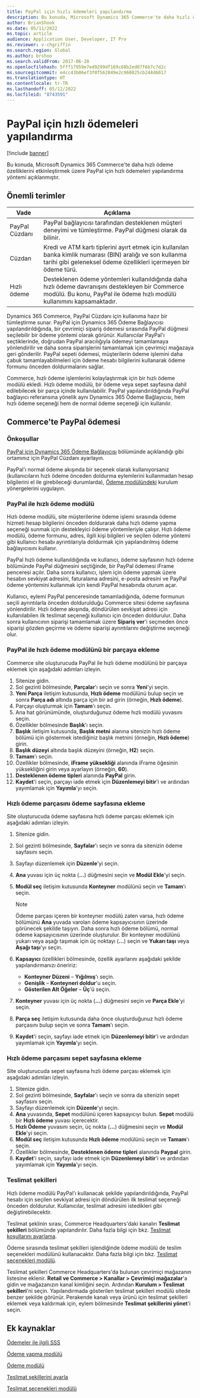 ```yaml
---
title: PayPal için hızlı ödemeleri yapılandırma
description: Bu konuda, Microsoft Dynamics 365 Commerce'te daha hızlı ödeme özelliklerini etkinleştirmek üzere PayPal için hızlı ödemeleri yapılandırma yöntemi açıklanmıştır.
author: BrianShook
ms.date: 05/11/2022
ms.topic: article
audience: Application User, Developer, IT Pro
ms.reviewer: v-chgriffin
ms.search.region: Global
ms.author: brshoo
ms.search.validFrom: 2017-06-20
ms.openlocfilehash: 5fff17959e7ed9299df169c68b2ed07f6b7c7d2c
ms.sourcegitcommit: e4cc43b06ef3f0f562849e2c960025cb244d6017
ms.translationtype: HT
ms.contentlocale: tr-TR
ms.lasthandoff: 05/12/2022
ms.locfileid: "8743591"
---
```

# <a name="configure-express-payments-for-paypal"></a>PayPal için hızlı ödemeleri yapılandırma

[!include [banner](../includes/banner.md)]

Bu konuda, Microsoft Dynamics 365 Commerce'te daha hızlı ödeme özelliklerini etkinleştirmek üzere PayPal için hızlı ödemeleri yapılandırma yöntemi açıklanmıştır.

## <a name="key-terms"></a>Önemli terimler

| Vade | Açıklama |
|---|---|
| PayPal Cüzdanı | PayPal bağlayıcısı tarafından desteklenen müşteri deneyimi ve tümleştirme. PayPal düğmesi olarak da bilinir. |
| Cüzdan | Kredi ve ATM kartı tiplerini ayırt etmek için kullanılan banka kimlik numarası (BIN) aralığı ve son kullanma tarihi gibi geleneksel ödeme özellikleri içermeyen bir ödeme türü. |
| Hızlı ödeme | Desteklenen ödeme yöntemleri kullanıldığında daha hızlı ödeme davranışını destekleyen bir Commerce modülü. Bu konu, PayPal ile ödeme hızlı modülü kullanımını kapsamaktadır. |

Dynamics 365 Commerce, PayPal Cüzdanı için kullanıma hazır bir tümleştirme sunar. PayPal için Dynamics 365 Ödeme Bağlayıcısı yapılandırıldığında, bir çevrimiçi sipariş ödemesi sırasında PayPal düğmesi seçilebilir bir ödeme yöntemi olarak görünür. Kullanıcılar PayPal'ı seçtiklerinde, doğrudan PayPal aracılığıyla ödemeyi tamamlamaya yönlendirilir ve daha sonra siparişlerini tamamlamak için çevrimiçi mağazaya geri gönderilir. PayPal sepeti ödemesi, müşterilerin ödeme işlemini daha çabuk tamamlayabilmeleri için ödeme hesabı bilgilerini kullanarak ödeme formunu önceden doldurmalarını sağlar.

Commerce, hızlı ödeme işlemlerini kolaylaştırmak için bir hızlı ödeme modülü ekledi. Hızlı ödeme modülü, bir ödeme veya sepet sayfasına dahil edilebilecek bir parça içinde kullanılabilir. PayPal yapılandırıldığında PayPal bağlayıcı referansına yönelik aynı Dynamics 365 Ödeme Bağlayıcısı, hem hızlı ödeme seçeneği hem de normal ödeme seçeneği için kullanılır.

## <a name="paypal-checkout-in-commerce"></a>Commerce'te PayPal ödemesi

### <a name="prerequisites"></a>Önkoşullar

[PayPal için Dynamics 365 Ödeme Bağlayıcısı](../paypal.md) bölümünde açıklandığı gibi ortamınız için PayPal Cüzdanı ayarlayın.

PayPal'ı normal ödeme akışında bir seçenek olarak kullanıyorsanız (kullanıcıların hızlı ödeme önceden doldurma eylemlerini kullanmadan hesap bilgilerini el ile girebileceği durumlarda), [Ödeme modülündeki](../payment-module.md) kurulum yönergelerini uygulayın.

### <a name="payment-express-module-with-paypal"></a>PayPal ile hızlı ödeme modülü

Hızlı ödeme modülü, site müşterilerine ödeme işlemi sırasında ödeme hizmeti hesap bilgilerini önceden doldurarak daha hızlı ödeme yapma seçeneği sunmak için destekleyici ödeme yöntemleriyle çalışır. Hızlı ödeme modülü, ödeme formunu, adres, ilgili kişi bilgileri ve seçilen ödeme yöntemi gibi kullanıcı hesabı ayrıntılarıyla doldurmak için yapılandırılmış ödeme bağlayıcısını kullanır.

PayPal hızlı ödeme kullanıldığında ve kullanıcı, ödeme sayfasının hızlı ödeme bölümünde PayPal düğmesini seçtiğinde, bir PayPal ödemesi iFrame penceresi açılır. Daha sonra kullanıcı, işlem için ödeme yapmak üzere hesabın sevkiyat adresini, faturalama adresini, e-posta adresini ve PayPal ödeme yöntemini kullanmak için kendi PayPal hesabında oturum açar.

Kullanıcı, eylemi PayPal penceresinde tamamladığında, ödeme formunun seçili ayrıntılarla önceden doldurulduğu Commerce sitesi ödeme sayfasına yönlendirilir. Hızlı ödeme akışında, döndürülen sevkiyat adresi için kullanılabilen ilk teslimat seçeneği kullanıcı için önceden doldurulur. Daha sonra kullanıcının siparişi tamamlamak üzere **Sipariş ver**'i seçmeden önce siparişi gözden geçirme ve ödeme siparişi ayrıntılarını değiştirme seçeneği olur.

### <a name="add-the-payment-express-module-with-paypal-to-a-fragment"></a>PayPal ile hızlı ödeme modülünü bir parçaya ekleme

Commerce site oluşturucuda PayPal ile hızlı ödeme modülünü bir parçaya eklemek için aşağıdaki adımları izleyin.

1. Sitenize gidin.
1. Sol gezinti bölmesinde, **Parçalar**'ı seçin ve sonra **Yeni**'yi seçin.
1. **Yeni Parça** iletişim kutusunda, **Hızlı ödeme** modülünü bulup seçin ve sonra **Parça adı** altında parça için bir ad girin (örneğin, **Hızlı ödeme**).
1. Parçayı oluşturmak için **Tamam**'ı seçin.
1. Ana hat görünümünde, oluşturduğunuz ödeme hızlı modülü yuvasını seçin.
1. Özellikler bölmesinde **Başlık**'ı seçin.
1. **Başlık** iletişim kutusunda, **Başlık metni** alanına sitenizin hızlı ödeme bölümü için göstermek istediğiniz başlık metnini (örneğin, **Hızlı ödeme**) girin.
1. **Başlık düzeyi** altında başlık düzeyini (örneğin, **H2**) seçin.
1. **Tamam**'ı seçin.
1. Özellikler bölmesinde, **iFrame yüksekliği** alanında iFrame öğesinin yüksekliğini girin veya ayarlayın (örneğin, **60**).
1. **Desteklenen ödeme tipleri** alanında **PayPal** girin.
1. **Kaydet**'i seçin, parçayı iade etmek için **Düzenlemeyi bitir**'i ve ardından yayımlamak için **Yayımla**'yı seçin.

### <a name="add-the-payment-express-fragment-to-the-checkout-page"></a>Hızlı ödeme parçasını ödeme sayfasına ekleme

Site oluşturucuda ödeme sayfasına hızlı ödeme parçası eklemek için aşağıdaki adımları izleyin.

1. Sitenize gidin.
1. Sol gezinti bölmesinde, **Sayfalar**'ı seçin ve sonra da sitenizin ödeme sayfasını seçin.
1. Sayfayı düzenlemek için **Düzenle**'yi seçin.
1. **Ana** yuvası için üç nokta (**...**) düğmesini seçin ve **Modül Ekle**'yi seçin.
1. **Modül seç** iletişim kutusunda **Konteyner** modülünü seçin ve **Tamam**'ı seçin.

    > [!NOTE]
    > Ödeme parçası içeren bir konteyner modülü zaten varsa, hızlı ödeme bölümünü **Ana** yuvada varolan ödeme kapsayıcısının üzerinde görünecek şekilde taşıyın. Daha sonra hızlı ödeme bölümü, normal ödeme kapsayıcısının üzerinde oluşturulur. Bir konteyner modülünü yukarı veya aşağı taşımak için üç noktayı (**...**) seçin ve **Yukarı taşı** veya **Aşağı taşı**'yı seçin.

1. **Kapsayıcı** özellikleri bölmesinde, özellik ayarlarını aşağıdaki şekilde yapılandırmanızı öneririz:

    - **Konteyner Düzeni** – **Yığılmış**'ı seçin.
    - **Genişlik** – **Konteyneri doldur**'u seçin.
    - **Gösterilen Alt Öğeler** – **Üç**'ü seçin.

1. **Konteyner** yuvası için üç nokta (**...**) düğmesini seçin ve **Parça Ekle**'yi seçin.
1. **Parça seç** iletişim kutusunda daha önce oluşturduğunuz hızlı ödeme parçasını bulup seçin ve sonra **Tamam**'ı seçin.
1. **Kaydet**'i seçin, sayfayı iade etmek için **Düzenlemeyi bitir**'i ve ardından yayımlamak için **Yayımla**'yı seçin.

### <a name="add-the-payment-express-fragment-to-the-cart-page"></a>Hızlı ödeme parçasını sepet sayfasına ekleme

Site oluşturucuda sepet sayfasına hızlı ödeme parçası eklemek için aşağıdaki adımları izleyin.

1. Sitenize gidin.
1. Sol gezinti bölmesinde, **Sayfalar**'ı seçin ve sonra da sitenizin sepet sayfasını seçin.
1. Sayfayı düzenlemek için **Düzenle**'yi seçin.
1. **Ana** yuvasında, **Sepet** modülünü içeren kapsayıcıyı bulun. **Sepet** modülü bir **Hızlı ödeme** yuvası içerecektir.
1. **Hızlı Ödeme** yuvasını seçin, üç nokta (**...**) düğmesini seçin ve **Modül Ekle**'yi seçin.
1. **Modül seç** iletişim kutusunda **Hızlı ödeme** modülünü seçin ve **Tamam**'ı seçin.
1. Özellikler bölmesinde, **Desteklenen ödeme tipleri** alanında **Paypal** girin.
1. **Kaydet**'i seçin, sayfayı iade etmek için **Düzenlemeyi bitir**'i ve ardından yayımlamak için **Yayımla**'yı seçin.

### <a name="modes-of-delivery"></a>Teslimat şekilleri

Hızlı ödeme modülü PayPal'ı kullanacak şekilde yapılandırıldığında, PayPal hesabı için seçilen sevkiyat adresi için döndürülen ilk teslimat seçeneği önceden doldurulur. Kullanıcılar, teslimat adresini istedikleri gibi değiştirebilecektir.

Teslimat şeklinin sırası, Commerce Headquarters'daki kanalın **Teslimat şekilleri** bölümünde yapılandırılır. Daha fazla bilgi için bkz. [Teslimat koşullarını ayarlama](/dynamicsax-2012/appuser-itpro/set-up-modes-of-delivery).

Ödeme sırasında teslimat şekilleri işlendiğinde ödeme modülü de teslim seçenekleri modülünü kullanacaktır. Daha fazla bilgi için bkz. [Teslimat seçenekleri modülü](../delivery-options-module.md).

Teslimat şekilleri Commerce Headquarters'da bulunan çevrimiçi mağazanın listesine eklenir. **Retail ve Commerce \> Kanallar \> Çevrimiçi mağazalar**'a gidin ve mağazanızın kanal kimliğini seçin. Ardından **Kurulum \> Teslimat şekilleri**'ni seçin. Yapılandırmada gösterilen teslimat şekilleri modülü sitede benzer şekilde görünür. Perakende kanalı veya ürünü için teslimat şekilleri eklemek veya kaldırmak için, eylem bölmesinde **Teslimat şekillerini yönet**'i seçin.

## <a name="additional-resources"></a>Ek kaynaklar

[Ödemeler ile ilgili SSS](payments-retail.md)

[Ödeme yapma modülü](../add-checkout-module.md)

[Ödeme modülü](../payment-module.md)

[Teslimat şekillerini ayarla](/dynamicsax-2012/appuser-itpro/set-up-modes-of-delivery)

[Teslimat seçenekleri modülü](../delivery-options-module.md)
